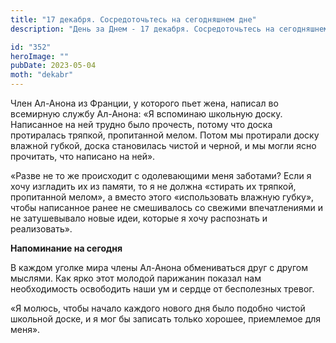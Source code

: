 ```yaml
---
title: "17 декабря. Сосредоточьтесь на сегодняшнем дне"
description: "День за Днем - 17 декабря. Сосредоточьтесь на сегодняшнем дне"

id: "352"
heroImage: ""
pubDate: 2023-05-04
moth: "dekabr"
---
```


Член Ал-Анона из Франции, у которого пьет жена, написал во всемирную службу
Ал-Анона: «Я вспоминаю школьную доску. Написанное на ней трудно было прочесть,
потому что доска протиралась тряпкой, пропитанной мелом. Потом мы протирали
доску влажной губкой, доска становилась чистой и черной, и мы могли ясно
прочитать, что написано на ней».

«Разве не то же происходит с одолевающими меня заботами? Если я хочу изгладить
их из памяти, то я не должна «стирать их тряпкой, пропитанной мелом», а вместо
этого «использовать влажную губку», чтобы написанное ранее не смешивалось со
свежими впечатлениями и не затушевывало новые идеи, которые я хочу распознать
и реализовать».

**Напоминание на сегодня**

В каждом уголке мира члены Ал-Анона обмениваться друг с другом мыслями. Как
ярко этот молодой парижанин показал нам необходимость освободить наши ум и
сердце от бесполезных тревог.

«Я молюсь, чтобы начало каждого нового дня было подобно чистой школьной доске,
и я мог бы записать только хорошее, приемлемое для меня».
